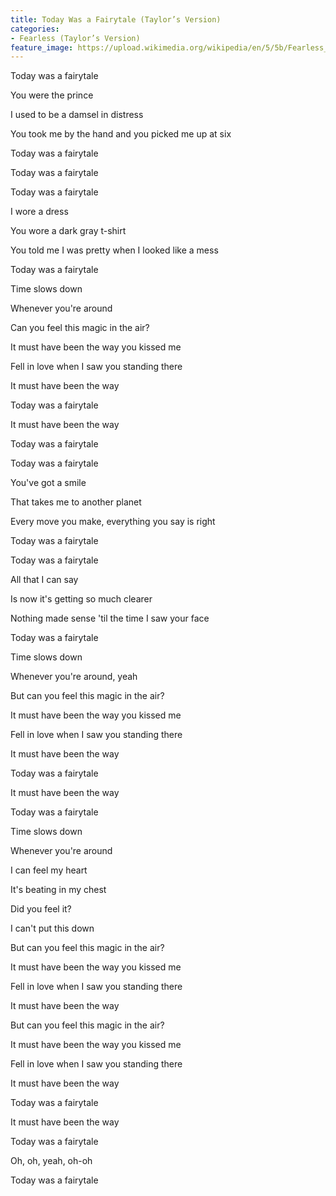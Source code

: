 ```yaml
---
title: Today Was a Fairytale (Taylor’s Version)
categories:
- Fearless (Taylor’s Version)
feature_image: https://upload.wikimedia.org/wikipedia/en/5/5b/Fearless_%28Taylor%27s_Version%29_%282021_album_cover%29_by_Taylor_Swift.png
--- 
```

Today was a fairytale

You were the prince

I used to be a damsel in distress

You took me by the hand and you picked me up at six

Today was a fairytale

Today was a fairytale

Today was a fairytale

I wore a dress

You wore a dark gray t-shirt

You told me I was pretty when I looked like a mess

Today was a fairytale

Time slows down

Whenever you're around

Can you feel this magic in the air?

It must have been the way you kissed me

Fell in love when I saw you standing there

It must have been the way

Today was a fairytale

It must have been the way

Today was a fairytale

Today was a fairytale

You've got a smile

That takes me to another planet

Every move you make, everything you say is right

Today was a fairytale

Today was a fairytale

All that I can say

Is now it's getting so much clearer

Nothing made sense 'til the time I saw your face

Today was a fairytale

Time slows down

Whenever you're around, yeah

But can you feel this magic in the air?

It must have been the way you kissed me

Fell in love when I saw you standing there

It must have been the way

Today was a fairytale

It must have been the way

Today was a fairytale

Time slows down

Whenever you're around

I can feel my heart

It's beating in my chest

Did you feel it?

I can't put this down

But can you feel this magic in the air?

It must have been the way you kissed me

Fell in love when I saw you standing there

It must have been the way

But can you feel this magic in the air?

It must have been the way you kissed me

Fell in love when I saw you standing there

It must have been the way

Today was a fairytale

It must have been the way

Today was a fairytale

Oh, oh, yeah, oh-oh

Today was a fairytale